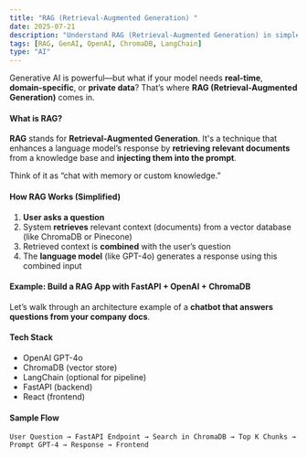 ```yaml
---
title: "RAG (Retrieval-Augmented Generation) "
date: 2025-07-21
description: "Understand RAG (Retrieval-Augmented Generation) in simple terms with a real-world implementation using OpenAI and ChromaDB."
tags: [RAG, GenAI, OpenAI, ChromaDB, LangChain]
type: "AI"
---
```


Generative AI is powerful—but what if your model needs **real-time**, **domain-specific**, or **private data**? That’s where **RAG (Retrieval-Augmented Generation)** comes in.



#### What is RAG?

**RAG** stands for **Retrieval-Augmented Generation**. It's a technique that enhances a language model’s response by **retrieving relevant documents** from a knowledge base and **injecting them into the prompt**.

 Think of it as “chat with memory or custom knowledge.”



#### How RAG Works (Simplified)

1. **User asks a question**
2. System **retrieves** relevant context (documents) from a vector database (like ChromaDB or Pinecone)
3. Retrieved context is **combined** with the user’s question
4. The **language model** (like GPT-4o) generates a response using this combined input



#### Example: Build a RAG App with FastAPI + OpenAI + ChromaDB

Let’s walk through an architecture example of a **chatbot that answers questions from your company docs**.

#### Tech Stack

- OpenAI GPT-4o
- ChromaDB (vector store)
- LangChain (optional for pipeline)
- FastAPI (backend)
- React (frontend)

#### Sample Flow

```
User Question → FastAPI Endpoint → Search in ChromaDB → Top K Chunks → Prompt GPT-4 → Response → Frontend
```
